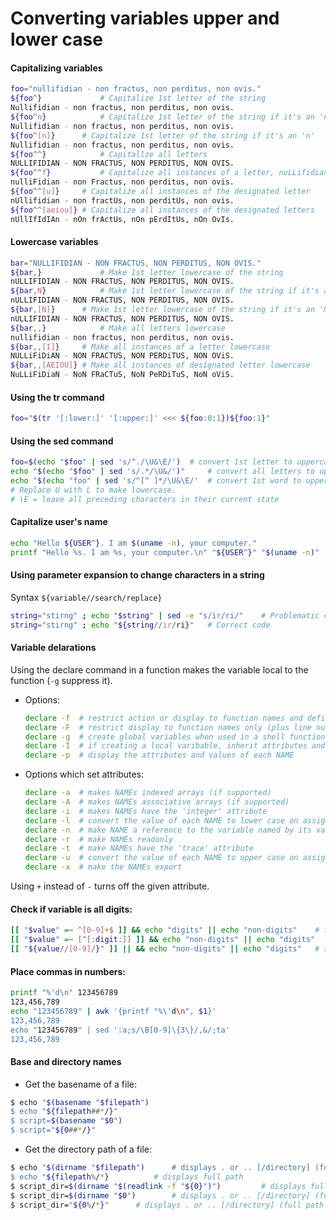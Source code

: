 # Converting variables upper and lower case
#### Capitalizing variables
```bash
foo="nullifidian - non fractus, non perditus, non ovis."
${foo^}				# Capitalize 1st letter of the string
Nullifidian - non fractus, non perditus, non ovis.
${foo^n}			# Capitalize 1st letter of the string if it's an 'n'
Nullifidian - non fractus, non perditus, non ovis.
${foo^[n]}		# Capitalize 1st letter of the string if it's an 'n'
Nullifidian - non fractus, non perditus, non ovis.
${foo^^}			# Capitallze all letters
NULLIFIDIAN - NON FRACTUS, NON PERDITUS, NON OVIS.
${foo^^f}			# Capitalize all instances of a letter, nuLLifidian
nulliFidian - non Fractus, non perditus, non ovis.
${foo^^[u]}		# Capitalize all instances of the designated letter
nUllifidian - non fractUs, non perditUs, non ovis.
${foo^^[aeiou]}	# Capitalize all instances of the designated letters
nUllIfIdIAn - nOn frActUs, nOn pErdItUs, nOn OvIs.
```
#### Lowercase variables
```bash
bar="NULLIFIDIAN - NON FRACTUS, NON PERDITUS, NON OVIS."
${bar,}				# Make 1st letter lowercase of the string
nULLIFIDIAN - NON FRACTUS, NON PERDITUS, NON OVIS.
${bar,N}			# Make 1st letter lowercase of the string if it's an 'N'
nULLIFIDIAN - NON FRACTUS, NON PERDITUS, NON OVIS.
${bar,[N]}		# Make 1st letter lowercase of the string if it's an 'N'
nULLIFIDIAN - NON FRACTUS, NON PERDITUS, NON OVIS.
${bar,,}			# Make all letters lowercase
nullifidian - non fractus, non perditus, non ovis.
${bar,,[I]}		# Make all instances of a letter lowercase
NULLiFiDiAN - NON FRACTUS, NON PERDiTUS, NON OViS.
${bar,,[AEIOU]}	# Make all instances of designated letter lowercase
NuLLiFiDiaN - NoN FRaCTuS, NoN PeRDiTuS, NoN oViS.
```

#### Using the tr command
```bash
foo="$(tr '[:lower:]' '[:upper:]' <<< ${foo:0:1})${foo:1}"
```

#### Using the sed command
```bash
foo=$(echo "$foo" | sed 's/^./\U&\E/')	# convert 1st letter to uppercase
echo "$(echo "$foo" | sed 's/.*/\U&/')"		# convert all letters to uppercase
echo "$(echo "foo" | sed 's/^[^ ]*/\U&\E/'	# convert 1st word to uppercase
# Replace U with L to make lowercase.
# \E = leave all preceding characters in their current state
```

#### Capitalize user's name
```bash
echo "Hello ${USER^}. I am $(uname -n), your computer."
printf "Hello %s. I am %s, your computer.\n" "${USER^}" "$(uname -n)"
```

#### Using parameter expansion to change characters in a string
Syntax `${variable//search/replace}`
```bash
string="stirng" ; echo "$string" | sed -e "s/ir/ri/"	# Problematic code
string="stirng" ; echo "${string//ir/ri}"	# Correct code
```
#### Variable delarations
Using the declare command in a function makes the variable local to the function (`-g` suppress it).
- Options:
	```bash
	declare -f	# restrict action or display to function names and definitions
	declare -F	# restrict display to function names only (plus line number & source file when debugging)
	declare -g	# create global variables when used in a shell function; otherwise ignore
	declare -I	# if creating a local varibable, inherit attributes and value	of a variable with the same name at a previous scope
	declare -p	# display the attributes and values of each NAME
	```
- Options which set attributes:
	```bash
	declare -a	# makes NAMEs indexed arrays (if supported)
	declare -A	# makes NAMEs associative arrays (if supported)
	declare -i	# makes NAMEs have the 'integer' attribute
	declare -l	# convert the value of each NAME to lower case on assignment
	declare -n	# make NAME a reference to the variable named by its value
	declare -r	# make NAMEs readonly
	declare -t	# make NAMEs have the 'trace' attribute
	declare -u	# convert the value of each NAME to upper case on assignment
	declare -x	# make the NAMEs export
	```
Using `+` instead of `-` turns off the given attribute.
#### Check if variable is all digits:
```bash
[[ "$value" =~ ^[0-9]+$ ]] && echo "digits" || echo "non-digits"	# true if all digits
[[ "$value" =~ [^[:digit:]] ]] && echo "non-digits" || echo "digits"
[[ "${value//[0-9]/}" ]] || && echo "non-digits" || echo "digits"	# strips out digits and returns true if there's anything left
```
#### Place commas in numbers:
```bash
printf "%'d\n" 123456789
123,456,789
echo "123456789" | awk '{printf "%\'d\n", $1}'
123,456,789
echo "123456789" | sed ':a;s/\B[0-9]\{3\}/,&/;ta'
123,456,789
```
#### Base and directory names
- Get the basename of a file:
```bash
$ echo "$(basename "$filepath")
$ echo "${filepath##*/}"
$ script=$(basename "$0")
$ script="${0##*/}"
```
- Get the directory path of a file:
```bash
$ echo "$(dirname "$filepath")		# displays . or .. [/directory] (full path if not $PWD or subdirectory )
$ echo "${filepath%/*}			# displays full path
$ script_dir=$(dirname "$(readlink -f "${0}")")			# displays full path
$ script_dir=$(dirname "$0")		# displays . or .. [/directory] (full path if not $PWD or subdirectory )
$ script_dir="${0%/*}"		# displays . or .. [/directory] (full path if not $PWD or subdirectory )
```
